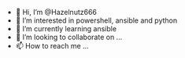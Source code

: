 - 👋 Hi, I’m @Hazelnutz666
- 👀 I’m interested in powershell, ansible and python
- 🌱 I’m currently learning ansible
- 💞️ I’m looking to collaborate on ...
- 📫 How to reach me ...

<!---
Hazelnutz666/Hazelnutz666 is a ✨ special ✨ repository because its `README.md` (this file) appears on your GitHub profile.
You can click the Preview link to take a look at your changes.
--->

